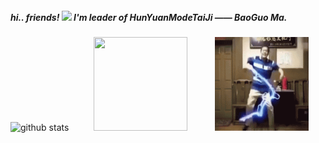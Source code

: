 ##### hi.. friends! <img src="https://media.giphy.com/media/hvRJCLFzcasrR4ia7z/giphy.gif" width="25px"> I'm leader of HunYuanModeTaiJi —— BaoGuo Ma.
![github stats](https://github-readme-stats.vercel.app/api?username=Kingbultsea&show_icons=true&hide_rank=true&hide_border=true)<img src="https://github.com/Kingbultsea/Kingbultsea/blob/master/mbg.gif" style="margin-left: 40px" width = "150" height = "150" alt=""/> <img src="https://github.com/Kingbultsea/Kingbultsea/blob/master/sdb.gif" style="margin-left: 40px" width = "150" height = "150" alt=""/>
